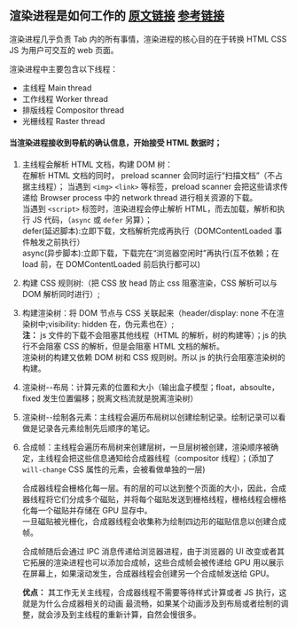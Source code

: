 ## 渲染进程是如何工作的 [原文链接](https://zhuanlan.zhihu.com/p/47407398) [参考链接](https://www.cnblogs.com/fogwind/p/6160456.html)

渲染进程几乎负责 Tab 内的所有事情，渲染进程的核心目的在于转换 HTML CSS JS 为用户可交互的 web 页面。

渲染进程中主要包含以下线程：

- 主线程 Main thread
- 工作线程 Worker thread
- 排版线程 Compositor thread
- 光栅线程 Raster thread

#### 当渲染进程接收到导航的确认信息，开始接受 HTML 数据时；

1. 主线程会解析 HTML 文档，构建 DOM 树：  
   在解析 HTML 文档的同时， preload scanner 会同时运行“扫描文档”（不占据主线程）；
   当遇到 `<img>` `<link>` 等标签，preload scanner 会把这些请求传递给 Browser process 中的 network thread 进行相关资源的下载。  
   当遇到 `<script>` 标签时，渲染进程会停止解析 HTML，而去加载，解析和执行 JS 代码，（`async` 或 `defer` 另算）；  
    defer(延迟脚本):立即下载，文档解析完成再执行（DOMContentLoaded 事件触发之前执行）  
    async(异步脚本):立即下载，下载完在“浏览器空闲时”再执行(互不依赖；在 load 前，在 DOMContentLoaded 前后执行都可以)

2. 构建 CSS 规则树:（把 CSS 放 head 防止 css 阻塞渲染，CSS 解析可以与 DOM 解析同时进行）;

3. 构建渲染树：将 DOM 节点与 CSS 关联起来（header/display: none 不在渲染树中;visibility: hidden 在，伪元素也在）;  
   **注：** js 文件的下载不会阻塞其他线程（HTML 的解析，树的构建等）；js 的执行不会阻塞 CSS 的解析，但是会阻塞 HTML 文档的解析。  
    渲染树的构建又依赖 DOM 树和 CSS 规则树。所以 js 的执行会阻塞渲染树的构建。

4. 渲染树--布局：计算元素的位置和大小（输出盒子模型；float，absoulte，fixed 发生位置偏移；脱离文档流就是脱离渲染树）

5. 渲染树--绘制各元素：主线程会遍历布局树以创建绘制记录。绘制记录可以看做是记录各元素绘制先后顺序的笔记。
   <!-- 调用渲染器的 paint()方法在屏幕上显示其内容（由浏览器的 UI 后端组件完成） -->

6. 合成帧：主线程会遍历布局树来创建层树，一旦层树被创建，渲染顺序被确定，主线程会把这些信息通知给合成器线程（compositor 线程）；(添加了 `will-change` CSS 属性的元素，会被看做单独的一层)

   合成器线程会栅格化每一层。有的层的可以达到整个页面的大小，因此，合成器线程将它们分成多个磁贴，并将每个磁贴发送到栅格线程，栅格线程会栅格化每一个磁贴并存储在 GPU 显存中。  
   一旦磁贴被光栅化，合成器线程会收集称为绘制四边形的磁贴信息以创建合成帧。

   合成帧随后会通过 IPC 消息传递给浏览器进程，由于浏览器的 UI 改变或者其它拓展的渲染进程也可以添加合成帧，这些合成帧会被传递给 GPU 用以展示在屏幕上，如果滚动发生，合成器线程会创建另一个合成帧发送给 GPU。

   **优点：** 其工作无关主线程，合成器线程不需要等待样式计算或者 JS 执行，这就是为什么合成器相关的动画 最流畅，如果某个动画涉及到布局或者绘制的调整，就会涉及到主线程的重新计算，自然会慢很多。

